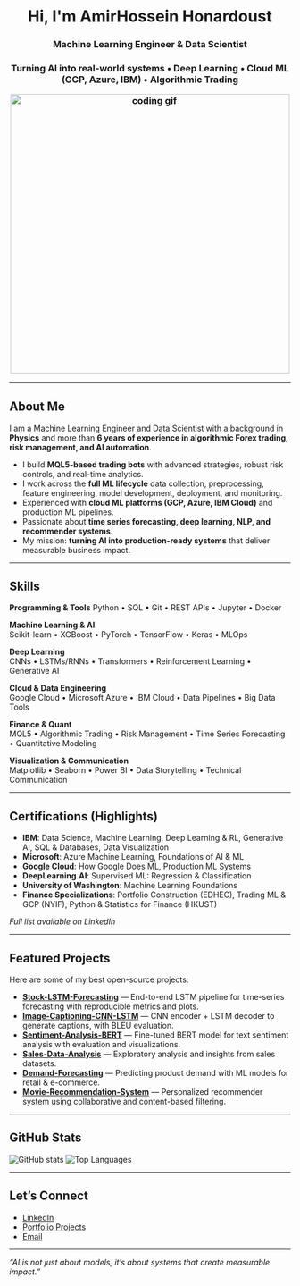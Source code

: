 <!-- Banner / Headline -->
<h1 align="center">Hi, I'm AmirHossein Honardoust</h1>

<h3 align="center">Machine Learning Engineer & Data Scientist
<h3 align="center">Turning AI into real-world systems • Deep Learning • Cloud ML (GCP, Azure, IBM) • Algorithmic Trading
<p align="center">
  <!-- Replace with any GIF you like -->
  <img src="https://media.giphy.com/media/qgQUggAC3Pfv687qPC/giphy.gif" width="500" alt="coding gif">
</p>

---

##  About Me 
I am a Machine Learning Engineer and Data Scientist with a background in **Physics** and more than **6 years of experience in algorithmic Forex trading, risk management, and AI automation**.

-  I build **MQL5-based trading bots** with advanced strategies, robust risk controls, and real-time analytics.  
-  I work across the **full ML lifecycle** data collection, preprocessing, feature engineering, model development, deployment, and monitoring.  
-  Experienced with **cloud ML platforms (GCP, Azure, IBM Cloud)** and production ML pipelines. 
-  Passionate about **time series forecasting, deep learning, NLP, and recommender systems**.
-  My mission: **turning AI into production-ready systems** that deliver measurable business impact.

---

##  Skills

**Programming & Tools**
Python • SQL • Git • REST APIs • Jupyter • Docker  

**Machine Learning & AI**  
Scikit-learn • XGBoost • PyTorch • TensorFlow • Keras • MLOps

**Deep Learning**  
CNNs • LSTMs/RNNs • Transformers • Reinforcement Learning • Generative AI

**Cloud & Data Engineering**  
Google Cloud • Microsoft Azure • IBM Cloud • Data Pipelines • Big Data Tools

**Finance & Quant**  
MQL5 • Algorithmic Trading • Risk Management • Time Series Forecasting • Quantitative Modeling  

**Visualization & Communication**  
Matplotlib • Seaborn • Power BI • Data Storytelling • Technical Communication

---

##  Certifications (Highlights)
- **IBM**: Data Science, Machine Learning, Deep Learning & RL, Generative AI, SQL & Databases, Data Visualization
- **Microsoft**: Azure Machine Learning, Foundations of AI & ML 
- **Google Cloud**: How Google Does ML, Production ML Systems
- **DeepLearning.AI**: Supervised ML: Regression & Classification
- **University of Washington**: Machine Learning Foundations
- **Finance Specializations**: Portfolio Construction (EDHEC), Trading ML & GCP (NYIF), Python & Statistics for Finance (HKUST)  

 *Full list available on LinkedIn* 

---

##  Featured Projects

Here are some of my best open-source projects:  

-  [**Stock-LSTM-Forecasting**](https://github.com/AmirhosseinHonardoust/Stock-LSTM-Forecasting) — End-to-end LSTM pipeline for time-series forecasting with reproducible metrics and plots.  
-  [**Image-Captioning-CNN-LSTM**](https://github.com/AmirhosseinHonardoust/Image-Captioning-CNN-LSTM) — CNN encoder + LSTM decoder to generate captions, with BLEU evaluation.  
-  [**Sentiment-Analysis-BERT**](https://github.com/AmirhosseinHonardoust/Sentiment-Analysis-BERT) — Fine-tuned BERT model for text sentiment analysis with evaluation and visualizations.
-  [**Sales-Data-Analysis**](https://github.com/AmirhosseinHonardoust/Sales-Data-Analysis) — Exploratory analysis and insights from sales datasets.
-  [**Demand-Forecasting**](https://github.com/AmirhosseinHonardoust/Demand-Forecasting) — Predicting product demand with ML models for retail & e-commerce.
-  [**Movie-Recommendation-System**](https://github.com/AmirhosseinHonardoust/Movie-Recommendation-System) — Personalized recommender system using collaborative and content-based filtering. 

---

##  GitHub Stats

![GitHub stats](https://github-readme-stats.vercel.app/api?username=AmirhosseinHonardoust&show_icons=true&theme=tokyonight)
![Top Languages](https://github-readme-stats.vercel.app/api/top-langs/?username=AmirhosseinHonardoust&layout=compact&theme=tokyonight)

---

##  Let’s Connect

-  [LinkedIn](https://www.linkedin.com/in/honardoust)
-  [Portfolio Projects](https://github.com/AmirhosseinHonardoust)
-  <a href="mailto:amirhosseinhonardoust@gmail.com">Email</a>

---

*“AI is not just about models, it’s about systems that create measurable impact.”*
